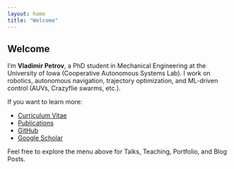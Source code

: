 ```yaml
---
layout: home
title: "Welcome"
---
```


## Welcome

I’m **Vladimir Petrov**, a PhD student in Mechanical Engineering at the University of Iowa (Cooperative Autonomous Systems Lab).
I work on robotics, autonomous navigation, trajectory optimization, and ML-driven control (AUVs, Crazyflie swarms, etc.).

If you want to learn more:

- [Curriculum Vitae](/cv/)
- [Publications](/publications/)
- [GitHub](https://github.com/wladimirpetrov)
- [Google Scholar](https://scholar.google.com/citations?user=i4HX0CEAAAAJ&hl=en)

Feel free to explore the menu above for Talks, Teaching, Portfolio, and Blog Posts.

